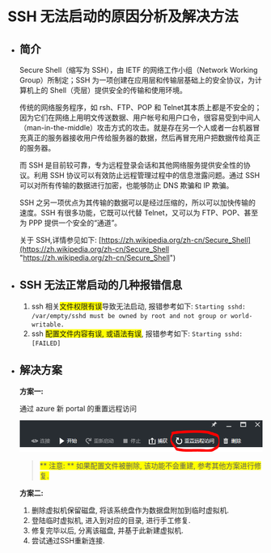# SSH 无法启动的原因分析及解决方法 #

- ## 简介 ##

	Secure Shell（缩写为 SSH），由 IETF 的网络工作小组（Network Working Group）所制定；SSH 为一项创建在应用层和传输层基础上的安全协议，为计算机上的 Shell（壳层）提供安全的传输和使用环境。
  
	传统的网络服务程序，如 rsh、FTP、POP 和 Telnet其本质上都是不安全的；因为它们在网络上用明文传送数据、用户帐号和用户口令，很容易受到中间人（man-in-the-middle）攻击方式的攻击。就是存在另一个人或者一台机器冒充真正的服务器接收用户传给服务器的数据，然后再冒充用户把数据传给真正的服务器。
 
	而 SSH 是目前较可靠，专为远程登录会话和其他网络服务提供安全性的协议。利用 SSH 协议可以有效防止远程管理过程中的信息泄露问题。通过 SSH 可以对所有传输的数据进行加密，也能够防止 DNS 欺骗和 IP 欺骗。

	SSH 之另一项优点为其传输的数据可以是经过压缩的，所以可以加快传输的速度。SSH 有很多功能，它既可以代替 Telnet，又可以为 FTP、POP、甚至为 PPP 提供一个安全的“通道”。

	关于 SSH,详情参见如下:
	[https://zh.wikipedia.org/zh-cn/Secure_Shell](https://zh.wikipedia.org/zh-cn/Secure_Shell "https://zh.wikipedia.org/zh-cn/Secure_Shell")

- ## SSH 无法正常启动的几种报错信息 ##

	1. ssh 相关<span style="background:#FFFF00">文件权限有误</span>导致无法启动, 报错参考如下:
    `Starting sshd: /var/empty/sshd must be owned by root and not group or world-writable.`
	2. ssh <span style="background:#FFFF00">配置文件内容有误, 或语法有误</span>, 报错参考如下:
	`Starting sshd: [FAILED]`


- ## 解决方案 ##

	**方案一:**

	通过 azure 新 portal 的重置远程访问

	![reset-remote](media/aog-ssh-boot-error-analysis-solution/reset-remote.png 
	"reset-remote")

	> <span style="background:#FFFF00">** 注意: ** 如果配置文件被删除, 该功能不会重建, 参考其他方案进行修复. </span> 

	**方案二:**
	1. 删除虚拟机保留磁盘, 将该系统盘作为数据盘附加到临时虚拟机.
	2. 登陆临时虚拟机, 进入到对应的目录, 进行手工修复.
	3. 修复完毕以后, 分离该磁盘, 并基于此新建虚拟机.
	4. 尝试通过SSH重新连接.

